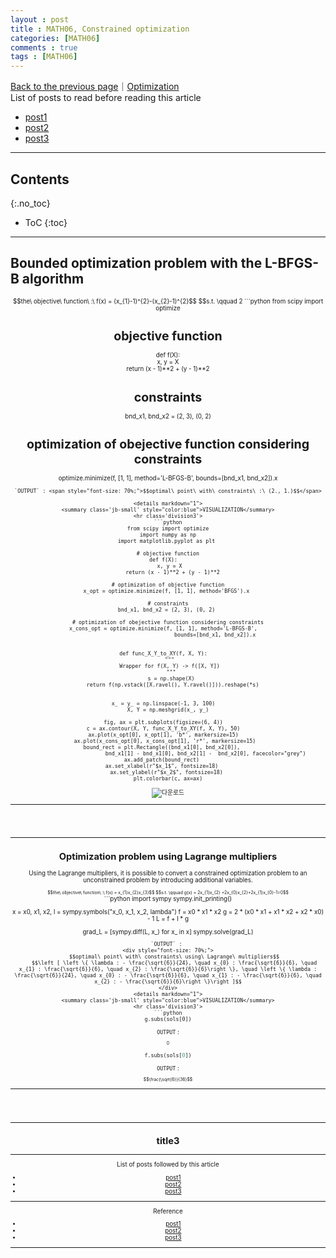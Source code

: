 ```yaml
---
layout : post
title : MATH06, Constrained optimization
categories: [MATH06]
comments : true
tags : [MATH06]
---
```

[Back to the previous page](https://userdyk-github.github.io/Study.html)｜[Optimization](https://userdyk-github.github.io/math06/MATH06-Contents.html) <br>
List of posts to read before reading this article
- <a href='https://userdyk-github.github.io/'>post1</a>
- <a href='https://userdyk-github.github.io/'>post2</a>
- <a href='https://userdyk-github.github.io/'>post3</a>

---

## Contents
{:.no_toc}

* ToC
{:toc}

<hr class="division1">

## **Bounded optimization problem with the L-BFGS-B algorithm**
<div style="font-size: 70%; text-align: center;">
    $$the\ objective\ function\ :\ f(x) = (x_{1}-1)^{2}-(x_{2}-1)^{2}$$
    $$s.t. \qquad 2<x_{1}<3,\ 0 \le x_{2} \le 2$$
</div>
```python
from scipy import optimize

# objective function
def f(X):   
    x, y = X   
    return (x - 1)**2 + (y - 1)**2 

# constraints
bnd_x1, bnd_x2 = (2, 3), (0, 2) 

# optimization of obejective function considering constraints
optimize.minimize(f, [1, 1], method='L-BFGS-B', 
                  bounds=[bnd_x1, bnd_x2]).x 
```
`OUTPUT` : <span style="font-size: 70%;">$$optimal\ point\ with\ constraints\ :\ (2., 1.)$$</span>

<details markdown="1">
<summary class='jb-small' style="color:blue">VISUALIZATION</summary>
<hr class='division3'>
```python
from scipy import optimize
import numpy as np
import matplotlib.pyplot as plt 

# objective function
def f(X):   
    x, y = X   
    return (x - 1)**2 + (y - 1)**2 

# optimization of objective function
x_opt = optimize.minimize(f, [1, 1], method='BFGS').x 

# constraints
bnd_x1, bnd_x2 = (2, 3), (0, 2) 

# optimization of obejective function considering constraints
x_cons_opt = optimize.minimize(f, [1, 1], method='L-BFGS-B',   
                               bounds=[bnd_x1, bnd_x2]).x 


def func_X_Y_to_XY(f, X, Y):   
    """   
    Wrapper for f(X, Y) -> f([X, Y])   
    """  
    s = np.shape(X)  
    return f(np.vstack([X.ravel(), Y.ravel()])).reshape(*s) 


x_ = y_ = np.linspace(-1, 3, 100)   
X, Y = np.meshgrid(x_, y_)

fig, ax = plt.subplots(figsize=(6, 4))   
c = ax.contour(X, Y, func_X_Y_to_XY(f, X, Y), 50)   
ax.plot(x_opt[0], x_opt[1], 'b*', markersize=15)   
ax.plot(x_cons_opt[0], x_cons_opt[1], 'r*', markersize=15)  
bound_rect = plt.Rectangle((bnd_x1[0], bnd_x2[0]),    
                           bnd_x1[1] - bnd_x1[0], bnd_x2[1] -  bnd_x2[0], facecolor="grey")   
ax.add_patch(bound_rect)    
ax.set_xlabel(r"$x_1$", fontsize=18)    
ax.set_ylabel(r"$x_2$", fontsize=18) 
plt.colorbar(c, ax=ax)
```
![다운로드](https://user-images.githubusercontent.com/52376448/65370629-0f375380-dc96-11e9-9e79-aba55cae09ee.png)
<hr class='division3'>
</details>

<br><br><br>
<hr class="division2">

## **Optimization problem using Lagrange multipliers**
Using the Lagrange multipliers, it is possible to convert a constrained optimization problem to an unconstrained problem by introducing additional variables. 
<div style="font-size: 70%; text-align: center;">
    $$the\ objective\ function\ :\ f(x) = x_{1}x_{2}x_{3}$$
    $$s.t. \qquad g(x) = 2x_{1}x_{2} +2x_{0}x_{2}+2x_{1}x_{0}-1=0$$
</div>
```python
import sympy 
sympy.init_printing()

x = x0, x1, x2, l = sympy.symbols("x_0, x_1, x_2, lambda") 
f = x0 * x1 * x2 
g = 2 * (x0 * x1 + x1 * x2 + x2 * x0) - 1
L = f + l * g 

grad_L = [sympy.diff(L, x_) for x_ in x]
sympy.solve(grad_L) 
```
`OUTPUT` : 
<div style="font-size: 70%;">
    $$optimal\ point\ with\ constraints\ using\ Lagrange\ multipliers$$
    $$\left [ \left \{ \lambda : - \frac{\sqrt{6}}{24}, \quad x_{0} : \frac{\sqrt{6}}{6}, \quad x_{1} : \frac{\sqrt{6}}{6}, \quad x_{2} : \frac{\sqrt{6}}{6}\right \}, \quad \left \{ \lambda : \frac{\sqrt{6}}{24}, \quad x_{0} : - \frac{\sqrt{6}}{6}, \quad x_{1} : - \frac{\sqrt{6}}{6}, \quad x_{2} : - \frac{\sqrt{6}}{6}\right \}\right ]$$
</div>
<details markdown="1">
<summary class='jb-small' style="color:blue">VISUALIZATION</summary>
<hr class='division3'>
```python
g.subs(sols[0])
```
`OUTPUT` : <span style="font-size: 70%;">$$0$$</span>
```python
f.subs(sols[0])
```
`OUTPUT` : <span style="font-size: 70%;">$$\frac{\sqrt{6}}{36}$$</span>
<hr class='division3'>
</details>

<br><br><br>
<hr class="division2">

## title3

<hr class="division1">

List of posts followed by this article
- [post1](https://userdyk-github.github.io/)
- <a href='https://userdyk-github.github.io/'>post2</a>
- <a href='https://userdyk-github.github.io/'>post3</a>

---

Reference
- [post1](https://userdyk-github.github.io/)
- <a href='https://userdyk-github.github.io/'>post2</a>
- <a href='https://userdyk-github.github.io/'>post3</a>

---


